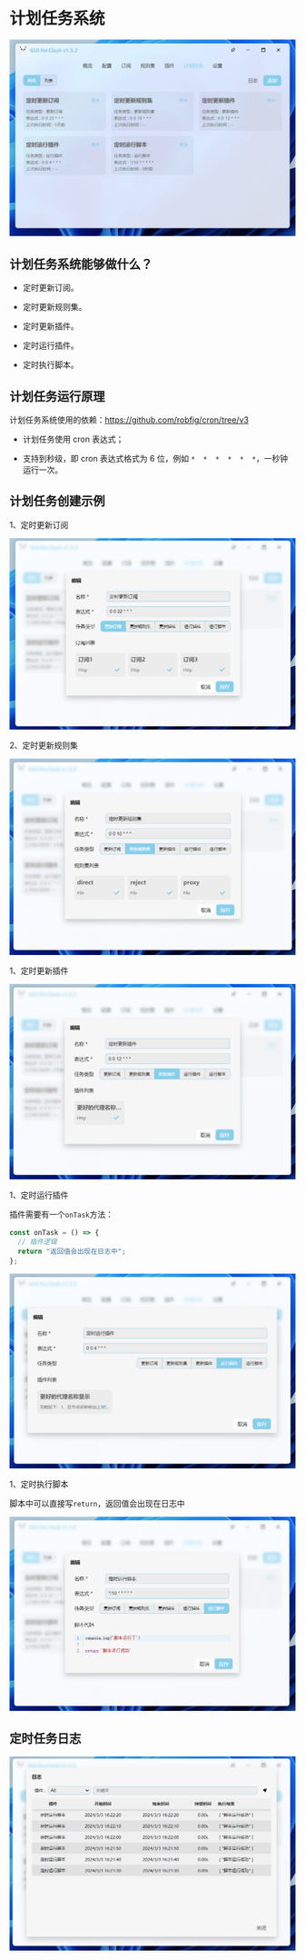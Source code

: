 # 计划任务系统

![](/zh/resources/guide/301_tasks.png)

## 计划任务系统能够做什么？

- 定时更新订阅。

- 定时更新规则集。

- 定时更新插件。

- 定时运行插件。

- 定时执行脚本。

## 计划任务运行原理

计划任务系统使用的依赖：https://github.com/robfig/cron/tree/v3

- 计划任务使用 cron 表达式；

- 支持到秒级，即 cron 表达式格式为 6 位，例如 `*  *  *  *  *  *`，一秒钟运行一次。

## 计划任务创建示例

1、定时更新订阅

![](/zh/resources/guide/302_tasks.png)

2、定时更新规则集

![](/zh/resources/guide/303_tasks.png)

1、定时更新插件

![](/zh/resources/guide/304_tasks.png)

1、定时运行插件

插件需要有一个`onTask`方法：

```javascript
const onTask = () => {
  // 插件逻辑
  return "返回值会出现在日志中";
};
```

![](/zh/resources/guide/305_tasks.png)

1、定时执行脚本

脚本中可以直接写`return`，返回值会出现在日志中

![](/zh/resources/guide/306_tasks.png)

## 定时任务日志

![](/zh/resources/guide/307_tasks.png)
